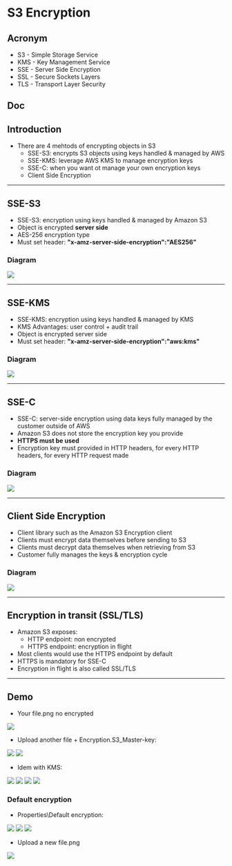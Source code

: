 # S3 Encryption

## Acronym
* S3 - Simple Storage Service
* KMS - Key Management Service
* SSE - Server Side Encryption
* SSL - Secure Sockets Layers
* TLS - Transport Layer Security

## Doc

## Introduction
* There are 4 mehtods of encrypting objects in S3
    * SSE-S3: encrypts S3 objects using keys handled & managed by AWS
    * SSE-KMS: leverage AWS KMS to manage encryption keys
    * SSE-C: when you want ot manage your own encryption keys
    * Client Side Encryption

---

## SSE-S3
* SSE-S3: encryption using keys handled & managed by Amazon S3
* Object is encrypted **server side**
* AES-256 encryption type
* Must set header: **"x-amz-server-side-encryption":"AES256"**

### Diagram
[<img src="https://i.imgur.com/1jF9UIJ.png">](https://i.imgur.com/1jF9UIJ.png)

---

## SSE-KMS
* SSE-KMS: encryption using keys handled & managed by KMS
* KMS Advantages: user control + audit trail
* Object is encrypted server side
* Must set header: **"x-amz-server-side-encryption":"aws:kms"**

### Diagram
[<img src="https://i.imgur.com/InDlrVs.png">](https://i.imgur.com/InDlrVs.png)

---

## SSE-C
* SSE-C: server-side encryption using data keys fully managed by the customer outside of AWS
* Amazon S3 does not store the encryption key you provide
* **HTTPS must be used**
* Encryption key must provided in HTTP headers, for every HTTP headers, for every HTTP request made

### Diagram
[<img src="https://i.imgur.com/sK8CbHK.png">](https://i.imgur.com/sK8CbHK.png)

---

## Client Side Encryption
* Client library such as the Amazon S3 Encryption client
* Clients must encrypt data themselves before sending to S3
* Clients must decrypt data themselves when retrieving from S3
* Customer fully manages the keys & encryption cycle

### Diagram
[<img src="https://i.imgur.com/tSJjUdn.png">](https://i.imgur.com/tSJjUdn.png) 

---

## Encryption in transit (SSL/TLS)
* Amazon S3 exposes:
    * HTTP endpoint: non encrypted
    * HTTPS endpoint: encryption in flight
* Most clients would use the HTTPS endpoint by default
* HTTPS is mandatory for SSE-C
* Encryption in flight is also called SSL/TLS

---

## Demo
* Your file.png no encrypted

[<img src="https://i.imgur.com/ySxxeKX.png">](https://i.imgur.com/ySxxeKX.png)

* Upload another file + Encryption.S3_Master-key:

[<img src="https://i.imgur.com/iV7KT8u.png">](https://i.imgur.com/iV7KT8u.png)
[<img src="https://i.imgur.com/2sV4R0Y.png">](https://i.imgur.com/2sV4R0Y.png)

* Idem with KMS:

[<img src="https://i.imgur.com/J0Qfecc.png">](https://i.imgur.com/J0Qfecc.png)
[<img src="https://i.imgur.com/wBqhzPr.png">](https://i.imgur.com/wBqhzPr.png)
[<img src="https://i.imgur.com/fXT09b5.png">](https://i.imgur.com/fXT09b5.png)
[<img src="https://i.imgur.com/hqdDTpM.png">](https://i.imgur.com/hqdDTpM.png)

### Default encryption
* Properties\Default encryption:

[<img src="https://i.imgur.com/t0LglYx.png">](https://i.imgur.com/t0LglYx.png)
[<img src="https://i.imgur.com/6A2ro2G.png">](https://i.imgur.com/6A2ro2G.png)
[<img src="https://i.imgur.com/TAelpMM.png">](https://i.imgur.com/TAelpMM.png)

* Upload a new file.png

[<img src="https://i.imgur.com/JrcC71q.png">](https://i.imgur.com/JrcC71q.png)
